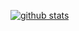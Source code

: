 [![github stats](https://github-readme-stats.vercel.app/api?username=StarrFox)](https://github.com/anuraghazra/github-readme-stats)
